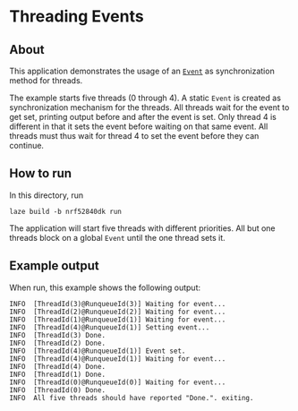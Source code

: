 # Threading Events

## About

This application demonstrates the usage of an
[`Event`](https://ariel-os.github.io/ariel-os/dev/docs/api/ariel_os/thread/sync/struct.Event.html)
as synchronization method for threads.

The example starts five threads (0 through 4).
A static `Event` is created as synchronization mechanism for the threads.
All threads wait for the event to get set,
printing output before and after the event is set.
Only thread 4 is different in that
it sets the event before waiting on that same event.
All threads must thus wait for thread 4 to set the event
before they can continue.

## How to run

In this directory, run

    laze build -b nrf52840dk run

The application will start five threads with different priorities.
All but one threads block on a global `Event` until the one thread sets it.

## Example output

When run, this example shows the following output:

    INFO  [ThreadId(3)@RunqueueId(3)] Waiting for event...
    INFO  [ThreadId(2)@RunqueueId(2)] Waiting for event...
    INFO  [ThreadId(1)@RunqueueId(1)] Waiting for event...
    INFO  [ThreadId(4)@RunqueueId(1)] Setting event...
    INFO  [ThreadId(3) Done.
    INFO  [ThreadId(2) Done.
    INFO  [ThreadId(4)@RunqueueId(1)] Event set.
    INFO  [ThreadId(4)@RunqueueId(1)] Waiting for event...
    INFO  [ThreadId(4) Done.
    INFO  [ThreadId(1) Done.
    INFO  [ThreadId(0)@RunqueueId(0)] Waiting for event...
    INFO  [ThreadId(0) Done.
    INFO  All five threads should have reported "Done.". exiting.
